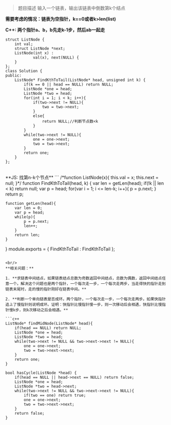 > 题目描述
> 输入一个链表，输出该链表中倒数第k个结点

**需要考虑的情况：链表为空指针，k==0或者k>len(list)**

**C++: 两个指针a、b，b先走k-1步，然后ab一起走**
```
struct ListNode {
	int val;
	struct ListNode *next;
	ListNode(int x) :
			val(x), next(NULL) {
	}
};
class Solution {
public:
    ListNode* FindKthToTail(ListNode* head, unsigned int k) {
        if(k == 0 || head == NULL) return NULL;
        ListNode *one = head;
        ListNode *two = head;
        for(int i = 1; i < k; i++){
            if(two->next != NULL){
                two = two->next;
            }
            else{
                return NULL;//判断节点数<k
            }
        }
        while(two->next != NULL){
            one = one->next;
            two = two->next;
        }
        return one;
    }
};
```

<br/>
**JS: 找第n-k个节点**
```
/*function ListNode(x){
    this.val = x;
    this.next = null;
}*/
function FindKthToTail(head, k)
{
    var len = getLen(head);
    if(!k || len < k) return null;
    var p = head;
    for(var i = 1; i <= len-k; i++){
        p = p.next;
    }
    return p;
    
    function getLen(head){
        var len = 0;
        var p = head;
        while(p){
            p = p.next;
            len++;
        }
        return len;
    }
}
module.exports = {
    FindKthToTail : FindKthToTail
};
```

<br/>
**相关问题：**

1. **求链表中间结点，如果链表结点总数为奇数返回中间结点，总数为偶数，返回中间结点任意一个。解决这个问题也是两个指针，一个每次走一步，一个每次走两步，当走得快的指针走到链表末尾时，走的慢的指针刚好在链表中间。**

2. **判断一个单向链表是否成环。两个指针，一个每次走一步，一个每次走两步。如果快指针追上了慢指针则说明成环。证明：快指针比慢指针慢一步，则一次移动后会相遇，快指针比慢指针慢k步，则k次移动之后会相遇。**

```c++
ListNode* findMidNode(ListNode* head){
    if(head == NULL) return NULL;
    ListNode *one = head;
    ListNode *two = head;
    while(two->next != NULL && two->next->next != NULL){
        one = one->next;
        two = two->next->next;
    }
    return one;
}

bool hasCycle(ListNode *head) {
    if(head == NULL || head->next == NULL) return false;
    ListNode *one = head;
    ListNode *two = head->next;
    while(two->next != NULL && two->next->next != NULL){
        if(two == one) return true;
        one = one->next;
        two = two->next->next;
    }
    return false;
}
```